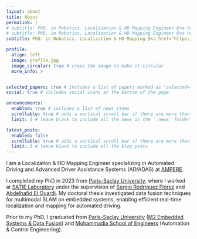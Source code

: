 ```yaml
---
layout: about
title: About
permalink: /
# subtitle: PhD. in Robotics. Localization & HD Mapping Engineer @<a href='https://www.ampere.cars/'><strong>AMPERE</strong></a>. 
# subtitle: PhD. in Robotics. Localization & HD Mapping Engineer @<a href='https://www.ampere.cars/'>AMPERE</a>. 
subtitle: PhD. in Robotics. Localization & HD Mapping @<a href="https://www.ampere.cars/" style="font-weight:bold;color:#0011FF">AMPERE</a>. 

profile:
  align: left
  image: profile.jpg
  image_circular: true # crops the image to make it circular
  more_info: >


selected_papers: true # includes a list of papers marked as "selected={true}"
social: true # includes social icons at the bottom of the page

announcements:
  enabled: true # includes a list of news items
  scrollable: true # adds a vertical scroll bar if there are more than 3 news items
  limit: 5 # leave blank to include all the news in the `_news` folder

latest_posts:
  enabled: false
  scrollable: true # adds a vertical scroll bar if there are more than 3 new posts items
  limit: 3 # leave blank to include all the blog posts
---
```



I am a Localization & HD Mapping Engineer specializing in Automated Driving and Advanced Driver Assistance Systems (AD/ADAS) at [AMPERE](https://www.ampere.cars/). 

I completed my PhD in 2023 from [Paris-Saclay University](https://www.universite-paris-saclay.fr/), where I worked at [SATIE Laboratory](https://satie.ens-paris-saclay.fr/fr) under the supervision of [Sergio Rodríguez Flórez](https://hebergement.universite-paris-saclay.fr/sergio.rodriguez/) and [Abdelhafid El Ouardi](https://scholar.google.fr/citations?user=XeCMgjwAAAAJ&hl=en). My doctoral thesis investigated data fusion techniques for multimodal SLAM on embedded systems, enabling efficient real-time localization and mapping for automated driving.

Prior to my PhD, I graduated from [Paris-Saclay University](https://www.universite-paris-saclay.fr/) ([M2 Embedded Systems & Data Fusion](https://www.universite-paris-saclay.fr/formation/master/electronique-energie-electrique-automatique/m2-systemes-embarques-et-traitement-de-linformation)) and [Mohammadia School of Engineers](https://www.emi.ac.ma/emi/) (Automation & Control Engineering).



<!-- Write your biography here. Tell the world about yourself. Link to your favorite [subreddit](http://reddit.com). You can put a picture in, too. The code is already in, just name your picture `prof_pic.jpg` and put it in the `img/` folder.

Put your address / P.O. box / other info right below your picture. You can also disable any of these elements by editing `profile` property of the YAML header of your `_pages/about.md`. Edit `_bibliography/papers.bib` and Jekyll will render your [publications page](/al-folio/publications/) automatically.

Link to your social media connections, too. This theme is set up to use [Font Awesome icons](https://fontawesome.com/) and [Academicons](https://jpswalsh.github.io/academicons/), like the ones below. Add your Facebook, Twitter, LinkedIn, Google Scholar, or just disable all of them. -->

